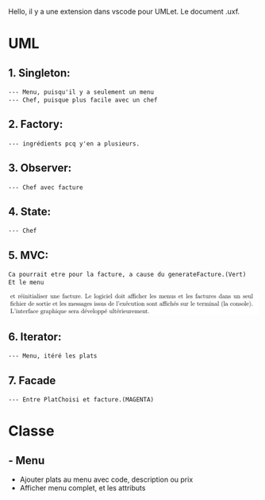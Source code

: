 Hello, il y a une extension dans vscode pour UMLet. Le document .uxf.

# UML
## 1. Singleton:
    --- Menu, puisqu'il y a seulement un menu
    --- Chef, puisque plus facile avec un chef
## 2. Factory:
    --- ingrédients pcq y'en a plusieurs.
## 3. Observer:
    --- Chef avec facture
## 4. State:
    --- Chef
## 5. MVC:
    Ca pourrait etre pour la facture, a cause du generateFacture.(Vert)
    Et le menu
![alt text](./image.png)
## 6. Iterator:
    --- Menu, itéré les plats
## 7. Facade
    --- Entre PlatChoisi et facture.(MAGENTA)

# Classe
## - Menu
- Ajouter plats au menu avec code, description ou prix
- Afficher menu complet, et les attributs